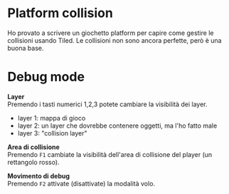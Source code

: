 # Platform collision

Ho provato a scrivere un giochetto platform per capire come gestire le collisioni usando Tiled.
Le collisioni non sono ancora perfette, però è una buona base.

# Debug mode

**Layer**  
Premendo i tasti numerici 1,2,3 potete cambiare la visibilità dei layer.
* layer 1: mappa di gioco
* layer 2: un layer che dovrebbe contenere oggetti, ma l'ho fatto male
* layer 3: "collision layer" 

**Area di collisione**  
Premendo `F1` cambiate la visibilità dell'area di collisione del player (un rettangolo rosso).

**Movimento di debug**  
Premendo `F2` attivate (disattivate) la modalità volo.
